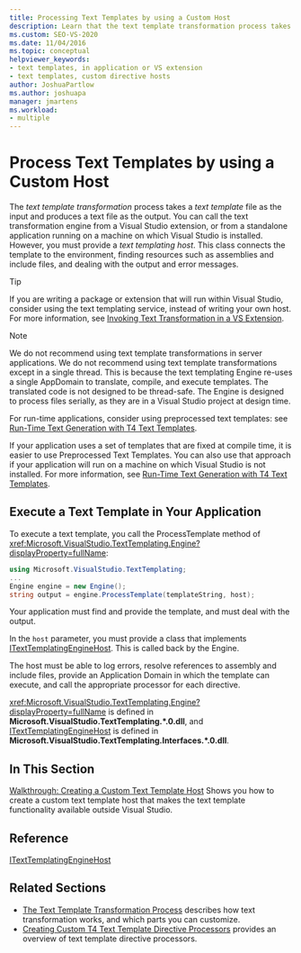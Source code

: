 ```yaml
---
title: Processing Text Templates by using a Custom Host
description: Learn that the text template transformation process takes a text template file as the input and produces a text file as the output.
ms.custom: SEO-VS-2020
ms.date: 11/04/2016
ms.topic: conceptual
helpviewer_keywords:
- text templates, in application or VS extension
- text templates, custom directive hosts
author: JoshuaPartlow
ms.author: joshuapa
manager: jmartens
ms.workload:
- multiple
---
```

# Process Text Templates by using a Custom Host

The *text template transformation* process takes a *text template* file as the input and produces a text file as the output. You can call the text transformation engine from a Visual Studio extension, or from a standalone application running on a machine on which Visual Studio is installed. However, you must provide a *text templating host*. This class connects the template to the environment, finding resources such as assemblies and include files, and dealing with the output and error messages.

> [!TIP]
> If you are writing a package or extension that will run within Visual Studio, consider using the text templating service, instead of writing your own host. For more information, see [Invoking Text Transformation in a VS Extension](../modeling/invoking-text-transformation-in-a-vs-extension.md).

> [!NOTE]
> We do not recommend using text template transformations in server applications. We do not recommend using text template transformations except in a single thread. This is because the text templating Engine re-uses a single AppDomain to translate, compile, and execute templates. The translated code is not designed to be thread-safe. The Engine is designed to process files serially, as they are in a Visual Studio project at design time.
>
> For run-time applications, consider using preprocessed text templates: see [Run-Time Text Generation with T4 Text Templates](../modeling/run-time-text-generation-with-t4-text-templates.md).

If your application uses a set of templates that are fixed at compile time, it is easier to use Preprocessed Text Templates. You can also use that approach if your application will run on a machine on which Visual Studio is not installed. For more information, see [Run-Time Text Generation with T4 Text Templates](../modeling/run-time-text-generation-with-t4-text-templates.md).

## Execute a Text Template in Your Application

To execute a text template, you call the ProcessTemplate method of <xref:Microsoft.VisualStudio.TextTemplating.Engine?displayProperty=fullName>:

```csharp
using Microsoft.VisualStudio.TextTemplating;
...
Engine engine = new Engine();
string output = engine.ProcessTemplate(templateString, host);
```

 Your application must find and provide the template, and must deal with the output.

 In the `host` parameter, you must provide a class that implements [ITextTemplatingEngineHost](/previous-versions/visualstudio/visual-studio-2012/bb126505(v=vs.110)). This is called back by the Engine.

 The host must be able to log errors, resolve references to assembly and include files, provide an Application Domain in which the template can execute, and call the appropriate processor for each directive.

 <xref:Microsoft.VisualStudio.TextTemplating.Engine?displayProperty=fullName> is defined in **Microsoft.VisualStudio.TextTemplating.\*.0.dll**, and [ITextTemplatingEngineHost](/previous-versions/visualstudio/visual-studio-2012/bb126505(v=vs.110)) is defined in **Microsoft.VisualStudio.TextTemplating.Interfaces.\*.0.dll**.

## In This Section
 [Walkthrough: Creating a Custom Text Template Host](../modeling/walkthrough-creating-a-custom-text-template-host.md)
 Shows you how to create a custom text template host that makes the text template functionality available outside Visual Studio.

## Reference
 [ITextTemplatingEngineHost](/previous-versions/visualstudio/visual-studio-2012/bb126505(v=vs.110))

## Related Sections

- [The Text Template Transformation Process](../modeling/the-text-template-transformation-process.md) describes how text transformation works, and which parts you can customize.
- [Creating Custom T4 Text Template Directive Processors](../modeling/creating-custom-t4-text-template-directive-processors.md) provides an overview of text template directive processors.
